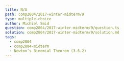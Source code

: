 ```yaml
---
title: N/A
path: comp2804/2017-winter-midterm/9
type: multiple-choice
author: Michiel Smid
question: comp2804/2017-winter-midterm/9/question.ts
solution: comp2804/2017-winter-midterm/9/solution.md
tags:
  - comp2804
  - comp2804-midterm
  - Newton’s Binomial Theorem (3.6.2)
---
```

